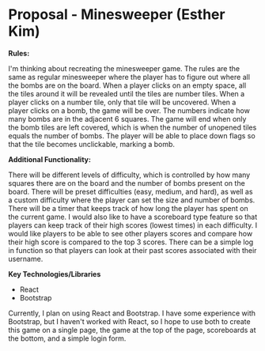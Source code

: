 # Proposal - Minesweeper (Esther Kim)

**Rules:**

I'm thinking about recreating the minesweeper game. The rules are the same as regular minesweeper where the player has to figure out where all the bombs are on the board. When a player clicks on an empty space, all the tiles around it will be revealed until the tiles are number tiles. When a player clicks on a number tile, only that tile will be uncovered. When a player clicks on a bomb, the game will be over. The numbers indicate how many bombs are in the adjacent 6 squares. The game will end when only the bomb tiles are left covered, which is when the number of unopened tiles equals the number of bombs. The player will be able to place down flags so that the tile becomes unclickable, marking a bomb.

**Additional Functionality:**

There will be different levels of difficulty, which is controlled by how many squares there are on the board and the number of bombs present on the board. There will be preset difficulties (easy, medium, and hard), as well as a custom difficulty where the player can set the size and number of bombs. There will be a timer that keeps track of how long the player has spent on the current game. I would also like to have a scoreboard type feature so that players can keep track of their high scores (lowest times) in each difficulty. I would like players to be able to see other players scores and compare how their high score is compared to the top 3 scores. There can be a simple log in function so that players can look at their past scores associated with their username.

**Key Technologies/Libraries**
- React
- Bootstrap

Currently, I plan on using React and Bootstrap. I have some experience with Bootstrap, but I haven't worked with React, so I hope to use both to create this game on a single page, the game at the top of the page, scoreboards at the bottom, and a simple login form.

